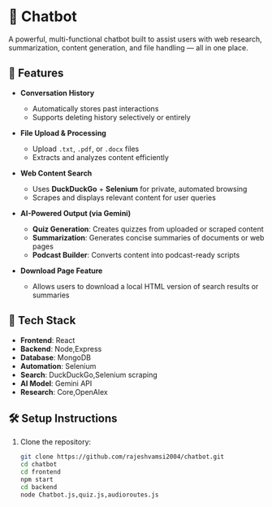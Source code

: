 # 🤖 Chatbot

A powerful, multi-functional chatbot built to assist users with web research, summarization, content generation, and file handling — all in one place.

## 🚀 Features

- **Conversation History**
  - Automatically stores past interactions
  - Supports deleting history selectively or entirely

- **File Upload & Processing**
  - Upload `.txt`, `.pdf`, or `.docx` files
  - Extracts and analyzes content efficiently

- **Web Content Search**
  - Uses **DuckDuckGo** + **Selenium** for private, automated browsing
  - Scrapes and displays relevant content for user queries

- **AI-Powered Output (via Gemini)**
  - **Quiz Generation**: Creates quizzes from uploaded or scraped content
  - **Summarization**: Generates concise summaries of documents or web pages
  - **Podcast Builder**: Converts content into podcast-ready scripts

- **Download Page Feature**
  - Allows users to download a local HTML version of search results or summaries

## 🧠 Tech Stack

- **Frontend**: React
- **Backend**: Node,Express
- **Database**: MongoDB
- **Automation**: Selenium
- **Search**: DuckDuckGo,Selenium scraping
- **AI Model**: Gemini API
- **Research**: Core,OpenAlex

## 🛠️ Setup Instructions

1. Clone the repository:
   ```bash
   git clone https://github.com/rajeshvamsi2004/chatbot.git
   cd chatbot
   cd frontend
   npm start
   cd backend
   node Chatbot.js,quiz.js,audioroutes.js

